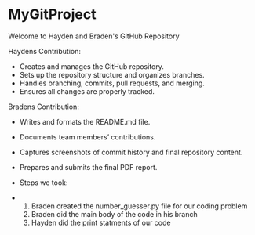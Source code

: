 # MyGitProject
Welcome to Hayden and Braden's GitHub Repository

Haydens Contribution:
- Creates and manages the GitHub repository.
- Sets up the repository structure and organizes branches.
- Handles branching, commits, pull requests, and merging.
- Ensures all changes are properly tracked.

Bradens Contribution:
- Writes and formats the README.md file.
- Documents team members’ contributions.
- Captures screenshots of commit history and final repository content.
- Prepares and submits the final PDF report.

- Steps we took:
- 1. Braden created the number_guesser.py file for our coding problem
  2. Braden did the main body of the code in his branch
  3. Hayden did the print statments of our code

